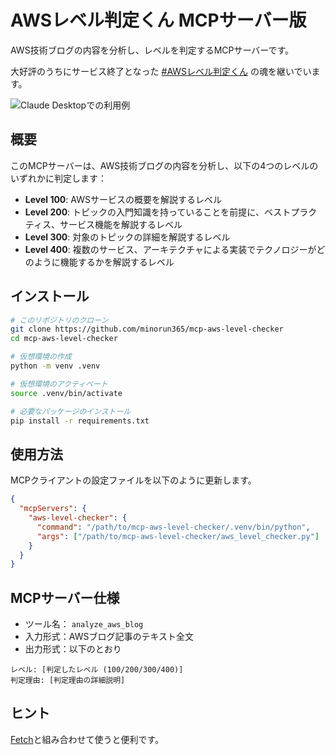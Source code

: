 # AWSレベル判定くん MCPサーバー版

AWS技術ブログの内容を分析し、レベルを判定するMCPサーバーです。

大好評のうちにサービス終了となった [#AWSレベル判定くん](https://github.com/minorun365/aws-level-checker) の魂を継いでいます。

![Claude Desktopでの利用例](https://github.com/user-attachments/assets/ed5ae9a1-2e2a-46b3-976c-dec6255c07eb)


## 概要

このMCPサーバーは、AWS技術ブログの内容を分析し、以下の4つのレベルのいずれかに判定します：

- **Level 100**: AWSサービスの概要を解説するレベル
- **Level 200**: トピックの入門知識を持っていることを前提に、ベストプラクティス、サービス機能を解説するレベル
- **Level 300**: 対象のトピックの詳細を解説するレベル
- **Level 400**: 複数のサービス、アーキテクチャによる実装でテクノロジーがどのように機能するかを解説するレベル


## インストール

```zsh
# このリポジトリのクローン
git clone https://github.com/minorun365/mcp-aws-level-checker
cd mcp-aws-level-checker

# 仮想環境の作成
python -m venv .venv

# 仮想環境のアクティベート
source .venv/bin/activate

# 必要なパッケージのインストール
pip install -r requirements.txt
```

## 使用方法

MCPクライアントの設定ファイルを以下のように更新します。

```json
{
  "mcpServers": {
    "aws-level-checker": {
      "command": "/path/to/mcp-aws-level-checker/.venv/bin/python",
      "args": ["/path/to/mcp-aws-level-checker/aws_level_checker.py"]
    }
  }
}
```

## MCPサーバー仕様

- ツール名： `analyze_aws_blog`
- 入力形式：AWSブログ記事のテキスト全文
- 出力形式：以下のとおり

```
レベル: [判定したレベル (100/200/300/400)]
判定理由: [判定理由の詳細説明]
```

## ヒント

[Fetch](https://github.com/modelcontextprotocol/servers/tree/main/src/fetch)と組み合わせて使うと便利です。
